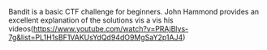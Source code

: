 Bandit is a basic CTF challenge for beginners. John Hammond provides an excellent explanation of the solutions vis a vis his videos(https://www.youtube.com/watch?v=PRAjBlys-7g&list=PL1H1sBF1VAKUsYdQd94dO9MgSaY2p1AJ4)

